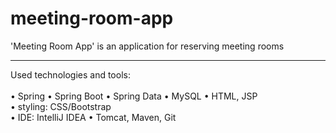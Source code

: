 # meeting-room-app
'Meeting Room App' is an application for reserving meeting rooms

____
Used technologies and tools:</br></br>
 • Spring
 • Spring Boot
 • Spring Data
 • MySQL
 • HTML, JSP</br>
 • styling: CSS/Bootstrap</br>
 • IDE: IntelliJ IDEA
 • Tomcat, Maven, Git
